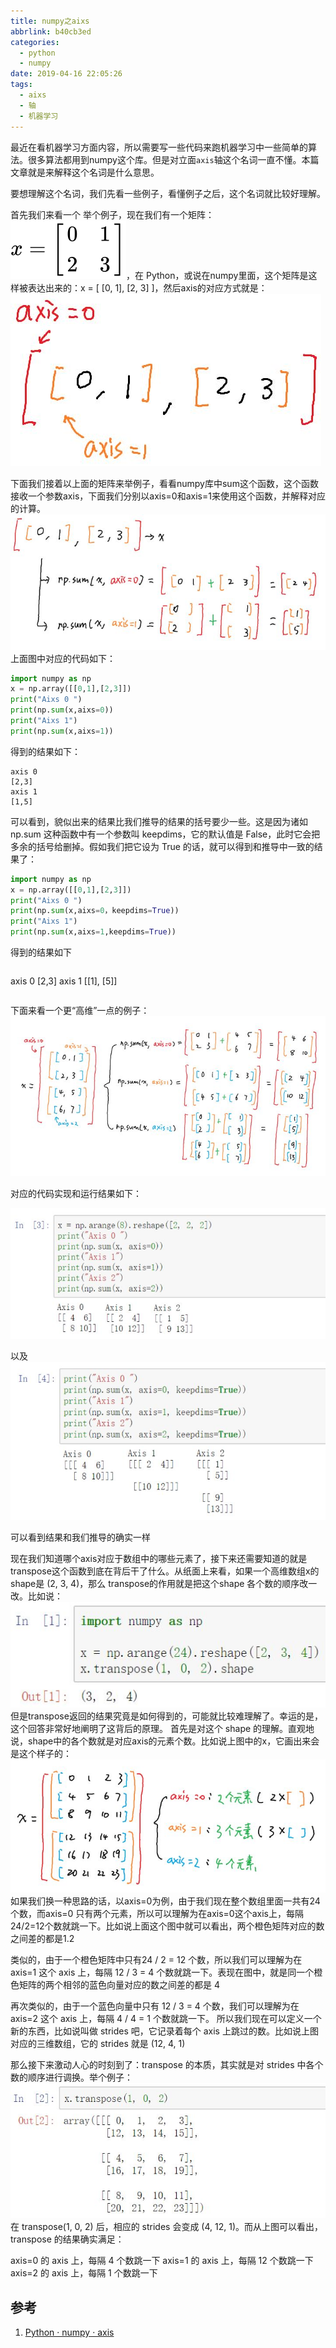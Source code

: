 ```yaml
---
title: numpy之aixs
abbrlink: b40cb3ed
categories:
  - python
  - numpy
date: 2019-04-16 22:05:26
tags:
  - aixs
  - 轴
  - 机器学习
---
```

最近在看机器学习方面内容，所以需要写一些代码来跑机器学习中一些简单的算法。很多算法都用到numpy这个库。但是对立面`axis`轴这个名词一直不懂。本篇文章就是来解释这个名词是什么意思。

要想理解这个名词，我们先看一些例子，看懂例子之后，这个名词就比较好理解。
<!-- more -->
首先我们来看一个
举个例子，现在我们有一个矩阵：![equation](/images/equation.svg)，在 Python，或说在numpy里面，这个矩阵是这样被表达出来的：x = [ [0, 1], [2, 3] ]，然后axis的对应方式就是：
![v2-23bac6d76512cc451157e4f902032f7a_hd](/images/v2-23bac6d76512cc451157e4f902032f7a_hd.jpg)

下面我们接着以上面的矩阵来举例子，看看numpy库中sum这个函数，这个函数接收一个参数axis，下面我们分别以axis=0和axis=1来使用这个函数，并解释对应的计算。
![v2-93d8cd8c8ae6745394150a7c5f5ed663_hd](/images/v2-93d8cd8c8ae6745394150a7c5f5ed663_hd.jpg)
上面图中对应的代码如下：
``` python
import numpy as np
x = np.array([[0,1],[2,3]])
print("Aixs 0 ")
print(np.sum(x,aixs=0))
print("Aixs 1")
print(np.sum(x,aixs=1))
```
得到的结果如下：
```
axis 0
[2,3]
axis 1
[1,5]
```
可以看到，貌似出来的结果比我们推导的结果的括号要少一些。这是因为诸如 np.sum 这种函数中有一个参数叫 keepdims，它的默认值是 False，此时它会把多余的括号给删掉。假如我们把它设为 True 的话，就可以得到和推导中一致的结果了：
``` python
import numpy as np
x = np.array([[0,1],[2,3]])
print("Aixs 0 ")
print(np.sum(x,aixs=0，keepdims=True))
print("Aixs 1")
print(np.sum(x,aixs=1,keepdims=True))
```
得到的结果如下
```
```
axis 0
[2,3]
axis 1
[[1],
  [5]]
```
```
下面来看一个更“高维”一点的例子：
![v2-bc560c9de7835dbdabb6ad8b684b937b_hd](/images/v2-bc560c9de7835dbdabb6ad8b684b937b_hd.jpg)

对应的代码实现和运行结果如下：

![v2-a7bccdbbf8d3a05ee221797e161ce25e_hd](/images/v2-a7bccdbbf8d3a05ee221797e161ce25e_hd.jpg)

以及
![v2-7156c7c27e92757171fd6cf56e2d194e_hd](/images/v2-7156c7c27e92757171fd6cf56e2d194e_hd.jpg)

可以看到结果和我们推导的确实一样

现在我们知道哪个axis对应于数组中的哪些元素了，接下来还需要知道的就是transpose这个函数到底在背后干了什么。从纸面上来看，如果一个高维数组x的shape是 (2, 3, 4)，那么 transpose的作用就是把这个shape 各个数的顺序改一改。比如说：
![v2-762b89006ae1fb9337b12bf03ccce601_hd](/images/v2-762b89006ae1fb9337b12bf03ccce601_hd.jpg)
但是transpose返回的结果究竟是如何得到的，可能就比较难理解了。幸运的是，这个回答非常好地阐明了这背后的原理。
首先是对这个 shape 的理解。直观地说，shape中的各个数就是对应axis的元素个数。比如说上图中的x，它画出来会是这个样子的：
![v2-916a48c8610713b37e7343269893037b_hd](/images/v2-916a48c8610713b37e7343269893037b_hd.jpg)
如果我们换一种思路的话，以axis=0为例，由于我们现在整个数组里面一共有24个数，而axis=0 只有两个元素，所以可以理解为在axis=0这个axis上，每隔24/2=12个数就跳一下。比如说上面这个图中就可以看出，两个橙色矩阵对应的数之间差的都是1.2

类似的，由于一个橙色矩阵中只有24 / 2 = 12 个数，所以我们可以理解为在 axis=1 这个 axis 上，每隔 12 / 3 = 4 个数就跳一下。表现在图中，就是同一个橙色矩阵的两个相邻的蓝色向量对应的数之间差的都是 4

再次类似的，由于一个蓝色向量中只有 12 / 3 = 4 个数，我们可以理解为在 axis=2 这个 axis 上，每隔 4 / 4 = 1 个数就跳一下。
所以我们现在可以定义一个新的东西，比如说叫做 strides 吧，它记录着每个 axis 上跳过的数。比如说上图对应的三维数组，它的 strides 就是 (12, 4, 1)

那么接下来激动人心的时刻到了：transpose 的本质，其实就是对 strides 中各个数的顺序进行调换。举个例子：
![v2-d820bed9426d3eca785a3326f49b26b5_hd](/images/v2-d820bed9426d3eca785a3326f49b26b5_hd.jpg)
在 transpose(1, 0, 2) 后，相应的 strides 会变成 (4, 12, 1)。而从上图可以看出，transpose 的结果确实满足：

axis=0 的 axis 上，每隔 4 个数跳一下
axis=1 的 axis 上，每隔 12 个数跳一下
axis=2 的 axis 上，每隔 1 个数跳一下

## 参考
1. [Python · numpy · axis](https://zhuanlan.zhihu.com/p/30960190)
